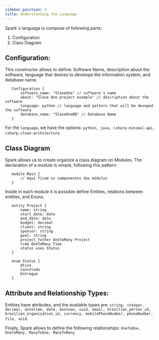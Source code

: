 ```yaml
---
sidebar_position: 3
title: Understanding the Language
---
```


Spark`s language is compose of following parts:

1. Configuration
2. Class Diagram 

## Configuration:

This constructor allows to define: Software Name, description about the software, language that desires to develope the information system, and database name.

```
   Configuration {
       software_name: "SlaveOne" // software`s name
       about: "Slave One project example" // description about the software
       language: python // language and pattern that will be devoped the software
       database_name: "SlaveOneDB" // Database Name
   }
```
For the `language`, we have the options: `python, java, csharp-minimal-api, csharp-clean-architecture`.

## Class Diagram

Spark allows us to create organize a class diagram on Modules.  The declaration of a module is simple, following this pattern:

```
   module Main {
       // Aqui ficam os componentes dos módulos
   }
```

Inside in each module it is possible define Entities, relations between entities, and Enuns.

```uml
   entity Project {
       name: string
       start_date: date
       end_date: date
       budget: decimal
       client: string
       sponsor: string
       goal: string
       project_father OneToMany Project
       time OneToMany Time
       status uses Status
   }

   enum Status {
       Ativo
       Cancelado
       Entregue
   }
```

## Attribute and Relationship Types:

Entities have attributes, and the available types are: `string, integer, decimal, datetime, date, boolean, uuid, email, brazilian_person_id, brazilian_organization_id, currency, mobilePhoneNumber, phoneNumber, file, void`.

Finally, Spark allows to define the following relationships: `OneToOne, OneToMany, ManyToOne, ManyToMany`
